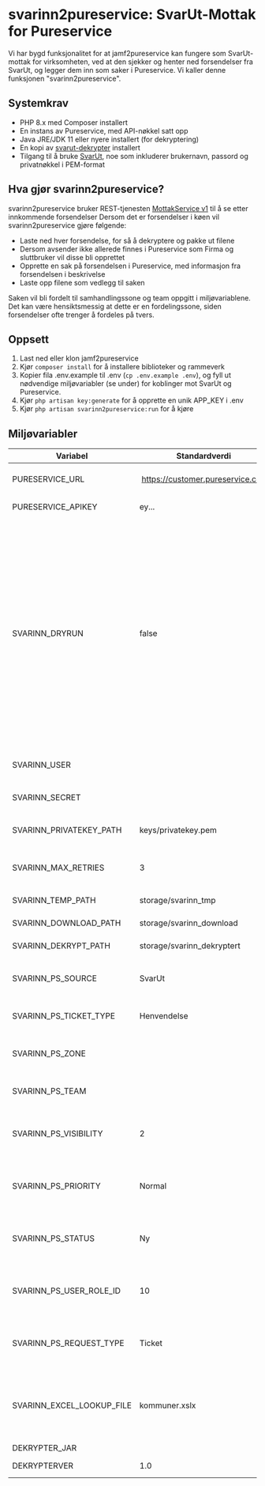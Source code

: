 # svarinn2pureservice: SvarUt-Mottak for Pureservice

Vi har bygd funksjonalitet for at jamf2pureservice kan fungere som SvarUt-mottak for virksomheten, ved at den sjekker og henter ned forsendelser fra SvarUt, og legger dem inn som saker i Pureservice. Vi kaller denne funksjonen "svarinn2pureservice".

## Systemkrav

- PHP 8.x med Composer installert
- En instans av Pureservice, med API-nøkkel satt opp
- Java JRE/JDK 11 eller nyere installert (for dekryptering)
- En kopi av [svarut-dekrypter](https://github.com/DirektoratetForByggkvalitet/svarut-dekrypter.git) installert
- Tilgang til å bruke [SvarUt](https://www.ks.no/svarut/), noe som inkluderer brukernavn, passord og privatnøkkel i PEM-format

## Hva gjør svarinn2pureservice?

svarinn2pureservice bruker REST-tjenesten [MottakService v1](https://developers.fiks.ks.no/svarut/integrasjon/mottaksservice-rest/) til å se etter innkommende forsendelser
Dersom det er forsendelser i køen vil svarinn2pureservice gjøre følgende:

- Laste ned hver forsendelse, for så å dekryptere og pakke ut filene
- Dersom avsender ikke allerede finnes i Pureservice som Firma og sluttbruker vil disse bli opprettet
- Opprette en sak på forsendelsen i Pureservice, med informasjon fra forsendelsen i beskrivelse
- Laste opp filene som vedlegg til saken

Saken vil bli fordelt til samhandlingssone og team oppgitt i miljøvariablene. Det kan være hensiktsmessig at dette er en fordelingssone, siden forsendelser ofte trenger å fordeles på tvers.

## Oppsett

1. Last ned eller klon jamf2pureservice
2. Kjør `composer install` for å installere biblioteker og rammeverk
3. Kopier fila .env.example til .env (`cp .env.example .env`), og fyll ut nødvendige miljøvariabler (se under) for koblinger mot SvarUt og Pureservice.
4. Kjør `php artisan key:generate` for å opprette en unik APP_KEY i .env
5. Kjør `php artisan svarinn2pureservice:run` for å kjøre 

## Miljøvariabler

| Variabel | Standardverdi | Beskrivelse |
| ----------- | ----------- | ----------- |
| PURESERVICE_URL | https://customer.pureservice.com | Base-adressen til Pureservice-instansen |
| PURESERVICE_APIKEY | ey... | API-nøkkel til Pureservice |
| SVARINN_DRYRUN | false | Hvis satt til true vil svarinn2pureservice laste ned forsendelser og opprette saker i Pureservice, men vil ikke merke forsendelser som mottatt eller feilet hos SvarUt. Du kan også oppgi et filnavn til en json-fil med [eksempeldata](https://developers.fiks.ks.no/svarut/integrasjon/mottaksservice-rest/) her, men den må i tilfelle inneholde 'downloadUrl' som peker til nedlastbare filer. JSON-fila legges under storage i filstrukturen. Dette er ment å gjøre det enklere og teste funksjonaliteten før driftsetting. |
| SVARINN_USER | | Brukernavn for innlogging til SvarUt MottakService |
| SVARINN_SECRET | | Passord for innlogging til SvarUt MottakService |
| SVARINN_PRIVATEKEY_PATH | keys/privatekey.pem | Sti til privat nøkkel for dekryptering av forsendelsesfil |
| SVARINN_MAX_RETRIES | 3 | Hvor mange ganger vi skal prøve forespørsler på nytt før vi gir opp |
| SVARINN_TEMP_PATH | storage/svarinn_tmp | Mappe for utpakking av zip-filer |
| SVARINN_DOWNLOAD_PATH | storage/svarinn_download | Mappe for nedlasting av forsendelsesfil |
| SVARINN_DEKRYPT_PATH | storage/svarinn_dekryptert | Mappe der dekryptert fil havner |
| SVARINN_PS_SOURCE | SvarUt | Navnet til kilden i Pureservice som skal brukes for SvarUt-forsendelser |
| SVARINN_PS_TICKET_TYPE | Henvendelse | Navn på sakstypen som skal brukes i Pureservice |
| SVARINN_PS_ZONE | | Samhandlingssone-navn som skal brukes for SvarUt-forsendelser |
| SVARINN_PS_TEAM | | Team-navn som skal brukes for SvarUt-forsendelser |
| SVARINN_PS_VISIBILITY | 2 | Setter synlighet for sluttbruker på saken som blir opprettet. Standard er setter saken "Usynlig" |
| SVARINN_PS_PRIORITY | Normal | Navn på prioriteten som skal settes på saken i Pureservice. Må finnes i Pureservice fra før av. |
| SVARINN_PS_STATUS | Ny | Navn på statusen som skal settes på saken i Pureservice. Må være definert i Pureservice fra før av. |
| SVARINN_PS_USER_ROLE_ID | 10 | Rolle-ID for brukeren som blir opprettet fra forsendelsen. Standard er sluttbruker-rollen |
| SVARINN_PS_REQUEST_TYPE | Ticket | RequestType for forespørselen. Dette er normalt ikke noe man trenger å endre fra standard |
| SVARINN_EXCEL_LOOKUP_FILE | kommuner.xslx | Excel-fil lastet ned fra kommuneregisteret.no (inneholder kommunenavn i kolonne B og e-postadresse i kolonne F) |
| DEKRYPTER_JAR | | Sti til dekrypter.jar |
| DEKRYPTERVER | 1.0 | Versjonsnummer for dekrypter |

